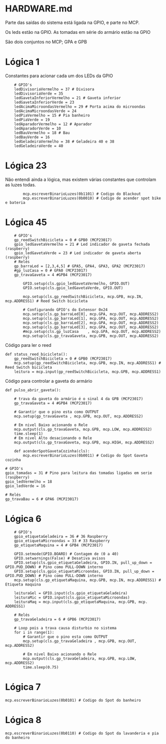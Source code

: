 # HARDWARE.md

Parte das saídas do sistema está ligada na GPIO, e parte no MCP.

Os leds estão na GPIO.
As tomadas em série do armário estão na GPIO

São dois conjuntos no MCP; GPA e GPB

# Lógica 1

Constantes para acionar cada um dos LEDs da GPIO

```
    # GPIO's
    ledDivisoriaVermelho = 37 # Divisora
    ledDivisoriaVerde = 35
    ledGavetaInferiorVermelho = 21 # Gaveta inferior
    ledGavetaInferiorVerde = 23
    ledAcimaMicroondasVermelho = 29 # Porta acima do microondas
    ledAcimaMicroondasVerde = 24
    ledPiaVermelho = 15 # Pia banheiro
    ledPiaVerde = 19
    ledAparadorVermelho = 12 # Aparador
    ledAparadorVerde = 10
    ledBauVermelho = 18 # Bau
    ledBauVerde = 16
    ledGeladeiraVermelho = 38 # Geladeira 40 e 38
    ledGeladeiraVerde = 40
```
# Lógica 23

Não entendi ainda a lógica, mas existem várias constantes que controlam as luzes todas.

```
        mcp.escreverBinarioLuzes(0b1101) # Codigo do Blackout
        mcp.escreverBinarioLuzes(0b0010) # Codigo de acender spot bike e bateria

```

# Lógica 45

```
    # GPIO's 
    gp_reedSwitchBicicleta = 0 # GPB0 (MCP23017)
    gpio_ledGavetaVermelho = 21 # Led indicador de gaveta fechada (raspberry)
    gpio_ledGavetaVerde = 23 # Led indicador de gaveta aberta (raspberry)
    # Relés
    gp_barraLed = [2,3,4,5] # GPA5, GPA4, GPA3, GPA2 (MCP23017)
    #gp_luzCasa = 0 # GPA0 (MCP23017)
    gp_travaGaveta = 4 #GPB4 (MCP23017)
 
        GPIO.setup(cls.gpio_ledGavetaVermelho, GPIO.OUT)
        GPIO.setup(cls.gpio_ledGavetaVerde, GPIO.OUT)

        mcp.setup(cls.gp_reedSwitchBicicleta, mcp.GPB, mcp.IN, mcp.ADDRESS1) # Reed Switch bicicleta

        # Configurando GPIO's do Extensor 0x24
        mcp.setup(cls.gp_barraLed[0], mcp.GPA, mcp.OUT, mcp.ADDRESS2)
        mcp.setup(cls.gp_barraLed[1], mcp.GPA, mcp.OUT, mcp.ADDRESS2)
        mcp.setup(cls.gp_barraLed[2], mcp.GPA, mcp.OUT, mcp.ADDRESS2)
        mcp.setup(cls.gp_barraLed[3], mcp.GPA, mcp.OUT, mcp.ADDRESS2)
        #mcp.setup(cls.gp_luzCasa    , mcp.GPA, mcp.OUT, mcp.ADDRESS2)
        mcp.setup(cls.gp_travaGaveta, mcp.GPB, mcp.OUT, mcp.ADDRESS2)
```


Código para ler o reed

```
def status_reed_bicicleta():
    gp_reedSwitchBicicleta = 0 # GPB0 (MCP23017)
    mcp.setup(gp_reedSwitchBicicleta, mcp.GPB, mcp.IN, mcp.ADDRESS1) # Reed Switch bicicleta
    leitura = mcp.input(gp_reedSwitchBicicleta, mcp.GPB, mcp.ADDRESS1)    
```


Código para controlar a gaveta do armário

```
def pulso_abrir_gaveta():

    # trava da gaveta do armário é o sinal 4 da GPB (MCP23017)
	gp_travaGaveta = 4 #GPB4 (MCP23017)

    # Garantir que o pino esta como OUTPUT
    mcp.setup(gp_travaGaveta , mcp.GPB, mcp.OUT, mcp.ADDRESS2)
    
    # Em nivel Baixo acionando o Rele
    mcp.output(cls.gp_travaGaveta, mcp.GPB, mcp.LOW, mcp.ADDRESS2)
    time.sleep(1)
    # Em nivel Alto desacionando o Rele
    mcp.output(cls.gp_travaGaveta, mcp.GPB, mcp.HIGH, mcp.ADDRESS2)
```


```
    def acenderSpotGavetaCozinha(cls):
        mcp.escreverBinarioLuzes(0b0011) # Codigo do Spot Gaveta cozinha
```



    # GPIO's
    gpio_tomadas = 31 # Pino para leitura das tomadas ligadas em serie (raspberry)
    gpio_ledVermelho = 18
    gpio_ledVerde = 16

    # Relés
    gp_travaBau = 6 # GPA6 (MCP23017)


# Lógica 6

```
    # GPIO's
    gpio_etiquetaGeladeira = 36 # 36 Raspberry
    gpio_etiquetaMicroondas = 33 # 33 Raspberry
    gp_etiquetaMaquina = 4 # GPB4 (MCP23017)

    GPIO.setmode(GPIO.BOARD) # Contagem de (0 a 40)
    GPIO.setwarnings(False) # Desativa avisos
    GPIO.setup(cls.gpio_etiquetaGeladeira, GPIO.IN, pull_up_down = GPIO.PUD_DOWN) # Pino como PULL-DOWN interno
    GPIO.setup(cls.gpio_etiquetaMicroondas, GPIO.IN, pull_up_down = GPIO.PUD_DOWN) # Pino como PULL-DOWN interno
    mcp.setup(cls.gp_etiquetaMaquina, mcp.GPB, mcp.IN, mcp.ADDRESS1) # Etiqueta maquina

    leituraGel = GPIO.input(cls.gpio_etiquetaGeladeira)
    leituraMic = GPIO.input(cls.gpio_etiquetaMicroondas)
    leituraMaq = mcp.input(cls.gp_etiquetaMaquina, mcp.GPB, mcp. ADDRESS1)
```

```
    # Relés
    gp_travaGeladeira = 6 # GPB6 (MCP23017)

    # Loop pois a trava causa disturbio no sistema
    for i in range(1):
        # Garantir que o pino esta como OUTPUT
        mcp.setup(cls.gp_travaGeladeira , mcp.GPB, mcp.OUT, mcp.ADDRESS2)
        
        # Em nivel Baixo acionando o Rele
        mcp.output(cls.gp_travaGeladeira, mcp.GPB, mcp.LOW, mcp.ADDRESS2)
        time.sleep(0.75)

```

# Lógica 7

```
mcp.escreverBinarioLuzes(0b0101) # Codigo do Spot do banheiro
```

# Lógica 8

```
mcp.escreverBinarioLuzes(0b0110) # Codigo do Spot da lavanderia e pia do banheiro
```